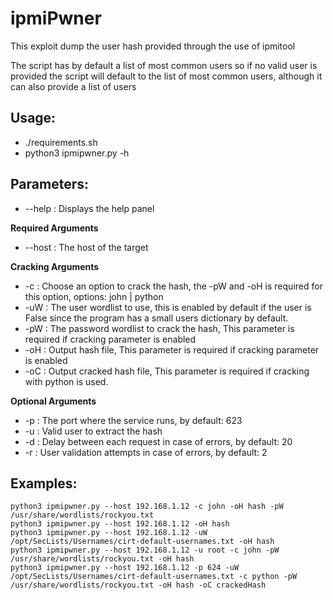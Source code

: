 # ipmiPwner
This exploit dump the user hash provided through the use of ipmitool

The script has by default a list of most common users so if no valid user is provided the script will default to the list of most common users, although it can also provide a list of users 

## Usage:

- ./requirements.sh
- python3 ipmipwner.py -h

## Parameters:
- --help   : Displays the help panel


**Required Arguments**


- --host   : The host of the target


**Cracking Arguments**


- -c       : Choose an option to crack the hash, the -pW and -oH is required for this option, options: john | python
- -uW      : The user wordlist to use, this is enabled by default if the user is False since the program has a small users dictionary by default.
- -pW      : The password wordlist to crack the hash, This parameter is required if cracking parameter is enabled
- -oH      : Output hash file, This parameter is required if cracking parameter is enabled
- -oC      : Output cracked hash file, This parameter is required if cracking with python is used.


**Optional Arguments**


- -p       : The port where the service runs, by default: 623
- -u       : Valid user to extract the hash
- -d       : Delay between each request in case of errors, by default: 20
- -r       : User validation attempts in case of errors, by default: 2

## Examples:
```
python3 ipmipwner.py --host 192.168.1.12 -c john -oH hash -pW /usr/share/wordlists/rockyou.txt
python3 ipmipwner.py --host 192.168.1.12 -oH hash
python3 ipmipwner.py --host 192.168.1.12 -uW /opt/SecLists/Usernames/cirt-default-usernames.txt -oH hash
python3 ipmipwner.py --host 192.168.1.12 -u root -c john -pW /usr/share/wordlists/rockyou.txt -oH hash
python3 ipmipwner.py --host 192.168.1.12 -p 624 -uW /opt/SecLists/Usernames/cirt-default-usernames.txt -c python -pW /usr/share/wordlists/rockyou.txt -oH hash -oC crackedHash
```
